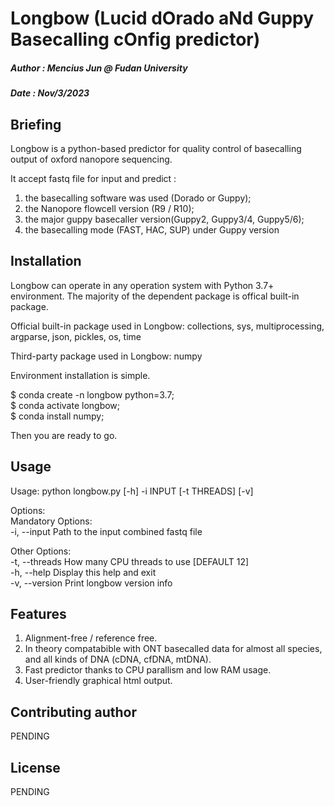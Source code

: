 # Longbow (Lucid dOrado aNd Guppy Basecalling cOnfig predictor)
##### Author : Mencius Jun @ Fudan University
##### Date : Nov/3/2023

## Briefing
Longbow is a python-based predictor for quality control of basecalling output of oxford nanopore sequencing.

It accept fastq file for input and predict :
1. the basecalling software was used (Dorado or Guppy);
2. the Nanopore flowcell version (R9 / R10);
3. the major guppy basecaller version(Guppy2, Guppy3/4, Guppy5/6);
4. the basecalling mode (FAST, HAC, SUP) under Guppy version


## Installation

Longbow can operate in any operation system with Python 3.7+ environment. The majority of the dependent package is offical built-in package.

Official built-in package used in Longbow:
collections, sys, multiprocessing, argparse, json, pickles, os, time

Third-party package used in Longbow:
numpy

Environment installation is simple.

$ conda create -n longbow python=3.7; <br>
$ conda activate longbow; <br>
$ conda install numpy; <br>

Then you are ready to go.

## Usage

Usage: python longbow.py [-h] -i INPUT [-t THREADS] [-v]

Options: <br>
Mandatory Options: <br>
-i, --input    Path to the input combined fastq file <br>

Other Options: <br>
-t, --threads        How many CPU threads to use [DEFAULT 12] <br>
-h, --help           Display this help and exit <br>
-v, --version        Print longbow version info <br>


## Features
1. Alignment-free / reference free.
2. In theory compatabible with ONT basecalled data for almost all species, and all kinds of DNA (cDNA, cfDNA, mtDNA).
3. Fast predictor thanks to CPU parallism and low RAM usage.
4. User-friendly graphical html output.

## Contributing author
PENDING
## License
PENDING
